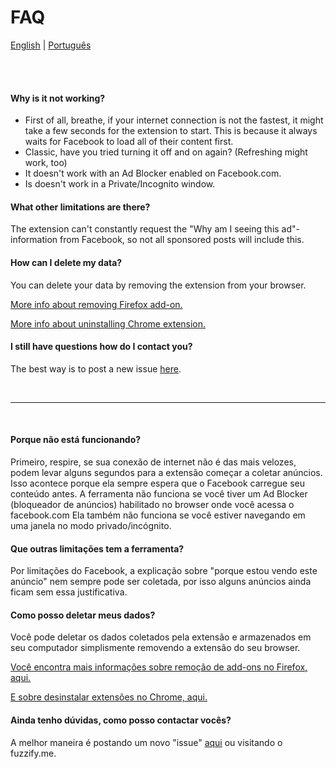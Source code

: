 # FAQ

[English](#en) | [Português](#pt)

<br>
<br>

#### <a id="en"></a> Why is it not working?
- First of all, breathe, if your internet connection is not the fastest, it might take a few seconds for the extension to start. This is because it always waits for Facebook to load all of their content first.
- Classic, have you tried turning it off and on again? (Refreshing might work, too)
- It doesn't work with an Ad Blocker enabled on Facebook.com.
- Is doesn't work in a Private/Incognito window.

#### What other limitations are there?
The extension can't constantly request the "Why am I seeing this ad"-information from Facebook, so not all sponsored posts will include this.

#### How can I delete my data?
You can delete your data by removing the extension from your browser.

[More info about removing Firefox add-on.](https://support.mozilla.org/en-US/kb/disable-or-remove-add-ons)

[More info about uninstalling Chrome extension.](https://support.google.com/chrome_webstore/answer/2664769?hl=en)

#### I still have questions how do I contact you?
The best way is to post a new issue [here](https://github.com/d4t4x/facebook-cleaner/issues).


<br>
<hr>
<br>

#### <a id="pt"></a> Porque não está funcionando?
Primeiro, respire, se sua conexão de internet não é das mais velozes, podem levar alguns segundos para a extensão começar a coletar anúncios. Isso acontece porque ela sempre espera que o Facebook carregue seu conteúdo antes.
A ferramenta não funciona se você tiver um Ad Blocker (bloqueador de anúncios) habilitado no browser onde você acessa o facebook.com
Ela também não funciona se você estiver navegando em uma janela no modo privado/incógnito.

#### Que outras limitações tem a ferramenta?
Por limitações do Facebook, a explicação sobre "porque estou vendo este anúncio" nem sempre pode ser coletada, por isso alguns anúncios ainda ficam sem essa justificativa.

#### Como posso deletar meus dados?
Você pode deletar os dados coletados pela extensão e armazenados em seu computador simplismente removendo a extensão do seu browser.

[Você encontra mais informações sobre remoção de add-ons no Firefox, aqui.](https://support.mozilla.org/pt-BR/kb/desabilitar-ou-remover-extensoes)

[E sobre desinstalar extensões no Chrome, aqui.](https://support.google.com/chrome_webstore/answer/2664769?hl=pt)

#### Ainda tenho dúvidas, como posso contactar vocês?
A melhor maneira é postando um novo "issue" [aqui](https://github.com/d4t4x/facebook-cleaner/issues) ou visitando o fuzzify.me.